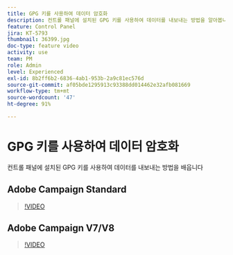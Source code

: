 ```yaml
---
title: GPG 키를 사용하여 데이터 암호화
description: 컨트롤 패널에 설치된 GPG 키를 사용하여 데이터를 내보내는 방법을 알아봅니다.
feature: Control Panel
jira: KT-5793
thumbnail: 36399.jpg
doc-type: feature video
activity: use
team: PM
role: Admin
level: Experienced
exl-id: 8b2ff6b2-6836-4ab1-953b-2a9c81ec576d
source-git-commit: af05bde1295913c93388dd014462e32afb081669
workflow-type: tm+mt
source-wordcount: '47'
ht-degree: 91%

---
```


# GPG 키를 사용하여 데이터 암호화

컨트롤 패널에 설치된 GPG 키를 사용하여 데이터를 내보내는 방법을 배웁니다

## Adobe Campaign Standard

>[!VIDEO](https://video.tv.adobe.com/v/36380?quality=12&learn=0n)

## Adobe Campaign V7/V8

>[!VIDEO](https://video.tv.adobe.com/v/36399?quality=12&learn=0n)
